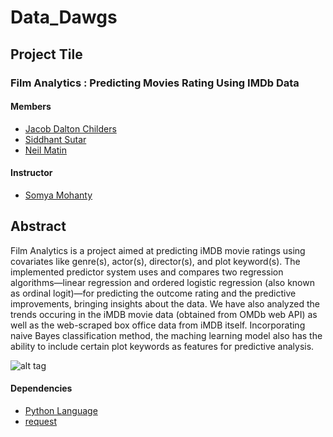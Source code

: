 # Data_Dawgs

## Project Tile
### Film Analytics : Predicting Movies Rating Using IMDb Data

#### Members
* [Jacob Dalton Childers](https://github.com/jdaltonchilders)
* [Siddhant Sutar](https://github.com/strsid)
* [Neil Matin](https://github.com/neil007m)

#### Instructor
* [Somya Mohanty](https://github.com/somyamohanty)

## Abstract
Film Analytics is a project aimed at predicting iMDB movie ratings using covariates like genre(s), actor(s), director(s), and plot keyword(s). The implemented predictor system uses and compares two regression algorithms—linear regression and ordered logistic regression (also known as ordinal logit)—for predicting the outcome rating and the predictive improvements, bringing insights about the data. We have also analyzed the trends occuring in the iMDB movie data (obtained from OMDb web API) as well as the web-scraped box office data from iMDB itself. Incorporating naive Bayes classification method, the maching learning model also has the ability to include certain plot keywords as features for predictive analysis.

![alt tag](https://github.com/somyamohanty/Data_Dawgs/blob/master/presentations/Poster.png)

#### Dependencies
* [Python Language]()
* [request]()

####
